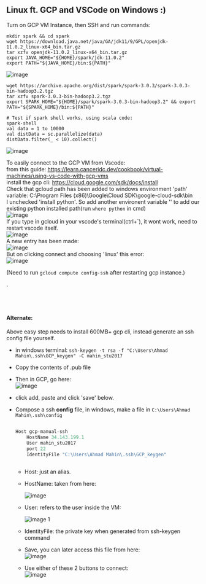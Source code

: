 ## Linux ft. GCP and VSCode on Windows :)

Turn on GCP VM Instance, then SSH and run commands:
```
mkdir spark && cd spark
wget https://download.java.net/java/GA/jdk11/9/GPL/openjdk-11.0.2_linux-x64_bin.tar.gz
tar xzfv openjdk-11.0.2_linux-x64_bin.tar.gz
export JAVA_HOME="${HOME}/spark/jdk-11.0.2"
export PATH="${JAVA_HOME}/bin:${PATH}"
```
![image](https://github.com/user-attachments/assets/829eac49-7d5b-4958-af6d-0d4b5dd94672)

```
wget https://archive.apache.org/dist/spark/spark-3.0.3/spark-3.0.3-bin-hadoop3.2.tgz
tar xzfv spark-3.0.3-bin-hadoop3.2.tgz
export SPARK_HOME="${HOME}/spark/spark-3.0.3-bin-hadoop3.2" && export PATH="${SPARK_HOME}/bin:${PATH}"

# Test if spark shell works, using scala code:
spark-shell
val data = 1 to 10000
val distData = sc.parallelize(data)
distData.filter(_ < 10).collect()
```
![image](https://github.com/user-attachments/assets/7cefdb30-7fb6-4329-be20-81318151411a)

To easily connect to the GCP VM from Vscode:  
from this guide: https://learn.canceridc.dev/cookbook/virtual-machines/using-vs-code-with-gcp-vms  
install the gcp cli: https://cloud.google.com/sdk/docs/install  
Check that gcloud path has been added to windows environment 'path' variable: C:\Program Files (x86)\Google\Cloud SDK\google-cloud-sdk\bin  
I unchecked 'install python'.
So add another environent variable '' to add our existing python installed path(run `where python` in cmd)  
![image](https://github.com/user-attachments/assets/6ef856bb-737a-409c-8e6c-7486b66501a5)  
If you type in gcloud in your vscode's terminal(ctrl+`), it wont work, need to restart vscode itself.  
![image](https://github.com/user-attachments/assets/3e0e17ab-bbfd-4842-8584-71cbe4c2da03)  
A new entry has been made:  
![image](https://github.com/user-attachments/assets/6c96f18e-3c52-41bd-9032-9cc6ffc3ab1d)  
But on clicking connect and choosing 'linux' this error:  
![image](https://github.com/user-attachments/assets/3b766fa1-1590-49d6-9617-405cdb12adaf)


(Need to run `gcloud compute config-ssh` after restarting gcp instance.)  

.  
<br>
<br>
<br>

#### **Alternate:**  
Above easy step needs to  install 600MB+ gcp cli, instead generate an ssh config file yourself.  
- in windows terminal:  `ssh-keygen -t rsa -f "C:\Users\Ahmad Mahin\.ssh\GCP_keygen" -C mahin_stu2017`  
- Copy the contents of .pub file 
- Then in GCP, go here:  
![image](https://github.com/user-attachments/assets/37bb3a5c-5123-4e58-8ad0-24d930f1d0b0)  
- click add, paste and click 'save' below.

 
- Compose a ssh **config** file, in windows, make a file in `C:\Users\Ahmad Mahin\.ssh\config`
    
    ```python
    
    Host gcp-manual-ssh
        HostName 34.143.199.1
        User mahin_stu2017
        port 22
        IdentityFile "C:\Users\Ahmad Mahin\.ssh\GCP_keygen"
        
    ```
    
    - Host: just an alias.  
    - HostName: taken from here:  
        
      ![image](https://github.com/user-attachments/assets/bac5f03d-6ab5-4c9e-94c6-c2174c662dcd)

        
    - User: refers to the user inside the VM:  
        
       ![image 1](https://github.com/user-attachments/assets/4e9c6649-6f46-47db-9c85-07b05438e9dc)

        
    - IdentityFile: the private key when generated from ssh-keygen command  
    
    - Save, you can later access this file from here:  
    ![image](https://github.com/user-attachments/assets/4cc8a7c9-eee0-4dbe-b132-8dc1cb2ee8d6)
        
    - Use either of these 2 buttons to connect:  
    ![image](https://github.com/user-attachments/assets/c062c8f3-a0b2-4284-b2ad-7395c2c4a2f0)

